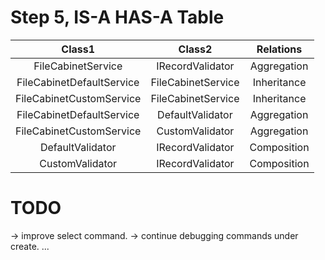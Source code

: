 # Step 5, IS-A HAS-A Table

|    Class1    |    Class2    |    Relations    |
|:------------:|:------------:|:---------------:|
|    FileCabinetService    |    IRecordValidator    |    Aggregation    |
|    FileCabinetDefaultService    |    FileCabinetService    |    Inheritance    |
|    FileCabinetCustomService    |    FileCabinetService    |    Inheritance    |
|    FileCabinetDefaultService    |    DefaultValidator    |    Aggregation    |
|    FileCabinetCustomService    |    CustomValidator    |    Aggregation    |
|    DefaultValidator    |    IRecordValidator    |    Composition    |
|    CustomValidator    |    IRecordValidator    |    Composition    |



# TODO

-> improve select command.
-> continue debugging commands under create.
...